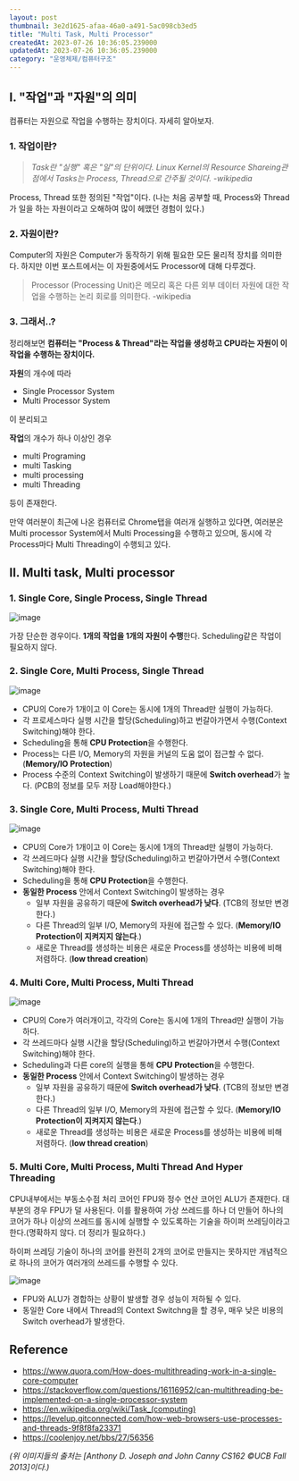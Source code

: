 ```yaml
---
layout: post
thumbnail: 3e2d1625-afaa-46a0-a491-5ac098cb3ed5
title: "Multi Task, Multi Processor"
createdAt: 2023-07-26 10:36:05.239000
updatedAt: 2023-07-26 10:36:05.239000
category: "운영체제/컴퓨터구조"
---
```

## I. "작업"과 "자원"의 의미
컴퓨터는 자원으로 작업을 수행하는 장치이다. 자세히 알아보자.


### 1. 작업이란?
> _Task란 "실행" 혹은 "일"의 단위이다. Linux Kernel의 Resource Shareing관점에서 Tasks는 Process, Thread으로 간주될 것이다.
-wikipedia_

 Process, Thread 또한 정의된 "작업"이다. (나는 처음 공부할 때, Process와 Thread가 일을 하는 자원이라고 오해하여 많이 헤맸던 경험이 있다.)

### 2. 자원이란?
Computer의 자원은 Computer가 동작하기 위해 필요한 모든 물리적 장치를 의미한다. 하지만 이번 포스트에서는 이 자원중에서도 Processor에 대해 다루겠다.
> Processor (Processing Unit)은 메모리 혹은 다른 외부 데이터 자원에 대한 작업을 수행하는 논리 회로를 의미한다.
-wikipedia

### 3. 그래서..?

 정리해보면 **컴퓨터는 "Process & Thread"라는 작업을 생성하고 CPU라는 자원이 이 작업을 수행하는 장치이다.**

**자원**의 개수에 따라
  - Single Processor System
  - Multi Processor System
  
이 분리되고

**작업**의 개수가 하나 이상인 경우
- multi Programing
- multi Tasking
- multi processing
- multi Threading

등이 존재한다.

 만약 여러분이 최근에 나온 컴퓨터로 Chrome탭을 여러개 실행하고 있다면,
여러분은 Multi processor System에서 Multi Processing을 수행하고 있으며, 동시에 각 Process마다 Multi Threading이 수행되고 있다.

## II. Multi task, Multi processor

### 1. Single Core, Single Process, Single Thread

<img alt="image" src="/images/5cf4beab-a158-461e-bdba-25d80edfff20"/>

가장 단순한 경우이다. **1개의 작업을 1개의 자원이 수행**한다. Scheduling같은 작업이 필요하지 않다.

### 2. Single Core, Multi Process, Single Thread

<img alt="image" src="/images/bdf403f8-1a48-4614-80bc-64efa082eb32"/>

- CPU의 Core가 1개이고 이 Core는 동시에 1개의 Thread만 실행이 가능하다.
- 각 프로세스마다 실행 시간을 할당(Scheduling)하고 번갈아가면서 수행(Context Switching)해야 한다.
- Scheduling을 통해 **CPU Protection**을 수행한다.
- Process는 다른 I/O, Memory의 자원을 커널의 도움 없이 접근할 수 없다. (**Memory/IO Protection**)
- Process 수준의 Context Switching이 발생하기 때문에 **Switch overhead**가 높다. (PCB의 정보를 모두 저장 Load해야한다.)

### 3. Single Core, Multi Process, Multi Thread


<img alt="image" src="/images/8ee519c4-03d7-41ed-8b8b-0a548f8abf55"/>

- CPU의 Core가 1개이고 이 Core는 동시에 1개의 Thread만 실행이 가능하다.
- 각 쓰레드마다 실행 시간을 할당(Scheduling)하고 번갈아가면서 수행(Context Switching)해야 한다.
- Scheduling을 통해 **CPU Protection**을 수행한다.
- **동일한 Process** 안에서 Context Switching이 발생하는 경우
  - 일부 자원을 공유하기 때문에 **Switch overhead가 낮다**. (TCB의 정보만 변경한다.)
  - 다른 Thread의 일부 I/O, Memory의 자원에 접근할 수 있다. (**Memory/IO Protection이 지켜지지 않는다**.)
  - 새로운 Thread를 생성하는 비용은 새로운 Process를 생성하는 비용에 비해 저렴하다. (**low thread creation**)

### 4. Multi Core, Multi Process, Multi Thread

<img alt="image" src="/images/2ac5e857-9b37-4697-a4e4-e38a3cde87b7"/>

- CPU의 Core가 여러개이고, 각각의 Core는 동시에 1개의 Thread만 실행이 가능하다.
- 각 쓰레드마다 실행 시간을 할당(Scheduling)하고 번갈아가면서 수행(Context Switching)해야 한다.
- Scheduling과 다른 core의 실행을 통해 **CPU Protection**을 수행한다.
- **동일한 Process** 안에서 Context Switching이 발생하는 경우
  - 일부 자원을 공유하기 때문에 **Switch overhead가 낮다**. (TCB의 정보만 변경한다.)
  - 다른 Thread의 일부 I/O, Memory의 자원에 접근할 수 있다. (**Memory/IO Protection이 지켜지지 않는다**.)
  - 새로운 Thread를 생성하는 비용은 새로운 Process를 생성하는 비용에 비해 저렴하다. (**low thread creation**)
 
### 5. Multi Core, Multi Process, Multi Thread And Hyper Threading

 CPU내부에서는 부동소수점 처리 코어인 FPU와 정수 연산 코어인 ALU가 존재한다. 대부분의 경우 FPU가 덜 사용된다. 이를 활용하여 가상 쓰레드를 하나 더 만들어 하나의 코어가 하나 이상의 쓰레드를 동시에 실행할 수 있도록하는 기술을 하이퍼 쓰레딩이라고 한다.(명확하지 않다. 더 정리가 필요하다.) 
 
 하이퍼 쓰레딩 기술이 하나의 코어를 완전히 2개의 코어로 만들지는 못하지만 개념적으로 하나의 코어가 여러개의 쓰레드를 수행할 수 있다.


<img alt="image" src="/images/3e2d1625-afaa-46a0-a491-5ac098cb3ed5"/>

- FPU와 ALU가 경합하는 상황이 발생할 경우 성능이 저하될 수 있다.
- 동일한 Core 내에서 Thread의 Context Switchng을 할 경우, 매우 낮은 비용의 Switch overhead가 발생한다.


## Reference
- https://www.quora.com/How-does-multithreading-work-in-a-single-core-computer
- https://stackoverflow.com/questions/16116952/can-multithreading-be-implemented-on-a-single-processor-system
- https://en.wikipedia.org/wiki/Task_(computing)
- https://levelup.gitconnected.com/how-web-browsers-use-processes-and-threads-9f8f8fa23371
- https://coolenjoy.net/bbs/27/56356


_(위 이미지들의 출처는 [Anthony D. Joseph and John Canny CS162 ©UCB Fall 2013]이다.)_
